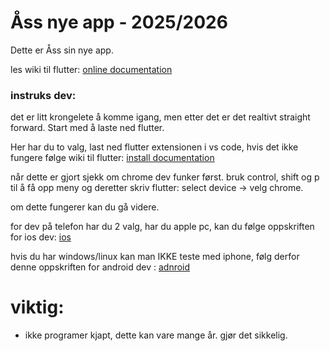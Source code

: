 # Åss nye app - 2025/2026

Dette er Åss sin nye app.

les wiki til flutter: [online documentation](https://docs.flutter.dev/)

### instruks dev: 

det er litt krongelete å komme igang, men etter det er det realtivt straight forward. Start med å laste ned flutter. 

Her har du to valg, last ned flutter extensionen i vs code, hvis det ikke fungere følge wiki til flutter: [install documentation](https://docs.flutter.dev/install)

når dette er gjort sjekk om chrome dev funker først. bruk control, shift og p til å få opp meny og deretter skriv flutter: select device -> velg chrome.

om dette fungerer kan du gå videre. 

for dev på telefon har du 2 valg, har du apple pc, kan du følge oppskriften for ios dev: [ios](https://docs.flutter.dev/platform-integration/ios/setup)

hvis du har windows/linux kan man IKKE teste med iphone, følg derfor denne oppskriften for android dev : [adnroid](https://docs.flutter.dev/platform-integration/android/setup)

# viktig:

- ikke programer kjapt, dette kan vare mange år. gjør det sikkelig.

